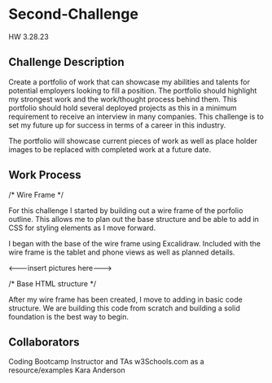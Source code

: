 # Second-Challenge
HW 3.28.23


## Challenge Description ##

Create a portfolio of work that can showcase my abilities and talents for potential employers looking to fill a position. The portfolio should highlight my strongest work and the work/thought process behind them. This portfolio should hold several deployed projects as this in a minimum requirement to receive an interview in many companies. This challenge is to set my future up for success in terms of a career in this industry. 

The portfolio will showcase current pieces of work as well as place holder images to be replaced with completed work at a future date.


## Work Process ##

/* Wire Frame */

For this challenge I started by building out a wire frame of the porfolio outline. This allows me to plan out the base structure and be able to add in CSS for styling elements as I move forward. 

I began with the base of the wire frame using Excalidraw. Included with the wire frame is the tablet and phone views as well as planned details.


<---insert pictures here--->


/* Base HTML structure */

After my wire frame has been created, I move to adding in basic code structure. We are building this code from scratch and building a solid foundation is the best way to begin. 



## Collaborators ##

Coding Bootcamp Instructor and TAs
w3Schools.com as a resource/examples
Kara Anderson